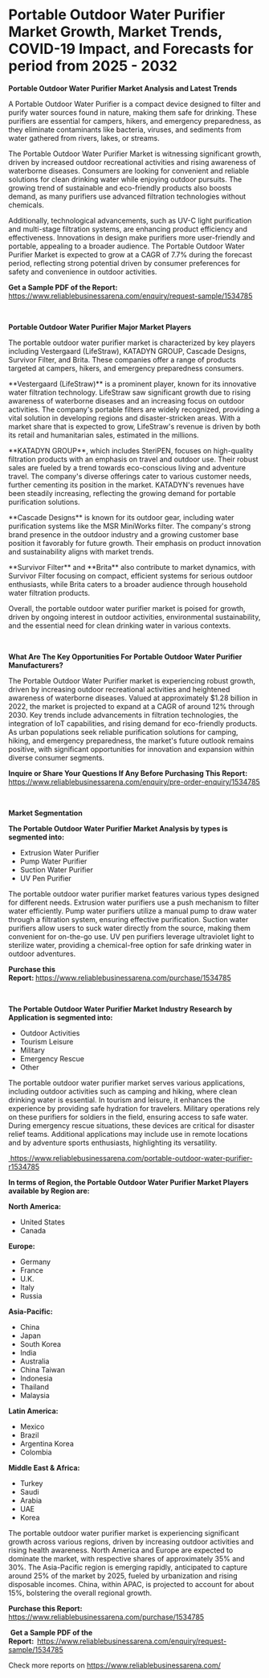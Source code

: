 <p><h1>Portable Outdoor Water Purifier Market Growth, Market Trends, COVID-19 Impact, and Forecasts for period from 2025 - 2032</h1></p><p><strong>Portable Outdoor Water Purifier Market Analysis and Latest Trends</strong></p>
<p><p>A Portable Outdoor Water Purifier is a compact device designed to filter and purify water sources found in nature, making them safe for drinking. These purifiers are essential for campers, hikers, and emergency preparedness, as they eliminate contaminants like bacteria, viruses, and sediments from water gathered from rivers, lakes, or streams. </p><p>The Portable Outdoor Water Purifier Market is witnessing significant growth, driven by increased outdoor recreational activities and rising awareness of waterborne diseases. Consumers are looking for convenient and reliable solutions for clean drinking water while enjoying outdoor pursuits. The growing trend of sustainable and eco-friendly products also boosts demand, as many purifiers use advanced filtration technologies without chemicals.</p><p>Additionally, technological advancements, such as UV-C light purification and multi-stage filtration systems, are enhancing product efficiency and effectiveness. Innovations in design make purifiers more user-friendly and portable, appealing to a broader audience. The Portable Outdoor Water Purifier Market is expected to grow at a CAGR of 7.7% during the forecast period, reflecting strong potential driven by consumer preferences for safety and convenience in outdoor activities.</p></p>
<p><strong>Get a Sample PDF of the Report:&nbsp;</strong> <a href="https://www.reliablebusinessarena.com/enquiry/request-sample/1534785?utm_campaign=2755&utm_medium=2&utm_source=Github&utm_content=ia&utm_term=27022025&utm_id=portable-outdoor-water-purifier">https://www.reliablebusinessarena.com/enquiry/request-sample/1534785</a></p>
<p>&nbsp;</p>
<p><strong>Portable Outdoor Water Purifier Major Market Players</strong></p>
<p><p>The portable outdoor water purifier market is characterized by key players including Vestergaard (LifeStraw), KATADYN GROUP, Cascade Designs, Survivor Filter, and Brita. These companies offer a range of products targeted at campers, hikers, and emergency preparedness consumers.</p><p>**Vestergaard (LifeStraw)** is a prominent player, known for its innovative water filtration technology. LifeStraw saw significant growth due to rising awareness of waterborne diseases and an increasing focus on outdoor activities. The company's portable filters are widely recognized, providing a vital solution in developing regions and disaster-stricken areas. With a market share that is expected to grow, LifeStraw's revenue is driven by both its retail and humanitarian sales, estimated in the millions.</p><p>**KATADYN GROUP**, which includes SteriPEN, focuses on high-quality filtration products with an emphasis on travel and outdoor use. Their robust sales are fueled by a trend towards eco-conscious living and adventure travel. The company's diverse offerings cater to various customer needs, further cementing its position in the market. KATADYN's revenues have been steadily increasing, reflecting the growing demand for portable purification solutions.</p><p>**Cascade Designs** is known for its outdoor gear, including water purification systems like the MSR MiniWorks filter. The company's strong brand presence in the outdoor industry and a growing customer base position it favorably for future growth. Their emphasis on product innovation and sustainability aligns with market trends.</p><p>**Survivor Filter** and **Brita** also contribute to market dynamics, with Survivor Filter focusing on compact, efficient systems for serious outdoor enthusiasts, while Brita caters to a broader audience through household water filtration products.</p><p>Overall, the portable outdoor water purifier market is poised for growth, driven by ongoing interest in outdoor activities, environmental sustainability, and the essential need for clean drinking water in various contexts.</p></p>
<p>&nbsp;</p>
<p><strong>What Are The Key Opportunities For Portable Outdoor Water Purifier Manufacturers?</strong></p>
<p><p>The Portable Outdoor Water Purifier market is experiencing robust growth, driven by increasing outdoor recreational activities and heightened awareness of waterborne diseases. Valued at approximately $1.28 billion in 2022, the market is projected to expand at a CAGR of around 12% through 2030. Key trends include advancements in filtration technologies, the integration of IoT capabilities, and rising demand for eco-friendly products. As urban populations seek reliable purification solutions for camping, hiking, and emergency preparedness, the market's future outlook remains positive, with significant opportunities for innovation and expansion within diverse consumer segments.</p></p>
<p><strong>Inquire or Share Your Questions If Any Before Purchasing This Report:</strong> <a href="https://www.reliablebusinessarena.com/enquiry/pre-order-enquiry/1534785?utm_campaign=2755&utm_medium=2&utm_source=Github&utm_content=ia&utm_term=27022025&utm_id=portable-outdoor-water-purifier">https://www.reliablebusinessarena.com/enquiry/pre-order-enquiry/1534785</a></p>
<p>&nbsp;</p>
<p><strong>Market Segmentation</strong></p>
<p><strong>The Portable Outdoor Water Purifier Market Analysis by types is segmented into:</strong></p>
<p><ul><li>Extrusion Water Purifier</li><li>Pump Water Purifier</li><li>Suction Water Purifier</li><li>UV Pen Purifier</li></ul></p>
<p><p>The portable outdoor water purifier market features various types designed for different needs. Extrusion water purifiers use a push mechanism to filter water efficiently. Pump water purifiers utilize a manual pump to draw water through a filtration system, ensuring effective purification. Suction water purifiers allow users to suck water directly from the source, making them convenient for on-the-go use. UV pen purifiers leverage ultraviolet light to sterilize water, providing a chemical-free option for safe drinking water in outdoor adventures.</p></p>
<p><strong>Purchase this Report:&nbsp;</strong><a href="https://www.reliablebusinessarena.com/purchase/1534785?utm_campaign=2755&utm_medium=2&utm_source=Github&utm_content=ia&utm_term=27022025&utm_id=portable-outdoor-water-purifier">https://www.reliablebusinessarena.com/purchase/1534785</a></p>
<p>&nbsp;</p>
<p><strong>The Portable Outdoor Water Purifier Market Industry Research by Application is segmented into:</strong></p>
<p><ul><li>Outdoor Activities</li><li>Tourism Leisure</li><li>Military</li><li>Emergency Rescue</li><li>Other</li></ul></p>
<p><p>The portable outdoor water purifier market serves various applications, including outdoor activities such as camping and hiking, where clean drinking water is essential. In tourism and leisure, it enhances the experience by providing safe hydration for travelers. Military operations rely on these purifiers for soldiers in the field, ensuring access to safe water. During emergency rescue situations, these devices are critical for disaster relief teams. Additional applications may include use in remote locations and by adventure sports enthusiasts, highlighting its versatility.</p></p>
<p><a href="https://www.reliablebusinessarena.com/portable-outdoor-water-purifier-r1534785?utm_campaign=2755&utm_medium=2&utm_source=Github&utm_content=ia&utm_term=27022025&utm_id=portable-outdoor-water-purifier">&nbsp;https://www.reliablebusinessarena.com/portable-outdoor-water-purifier-r1534785</a></p>
<p><strong>In terms of Region, the Portable Outdoor Water Purifier Market Players available by Region are:</strong></p>
<p>
    <p> <strong> North America: </strong>
        <ul>
            <li>United States</li>
            <li>Canada</li>
        </ul>
        </p> 
    <p> <strong> Europe: </strong>
        <ul>
            <li>Germany</li>
            <li>France</li>
            <li>U.K.</li>
            <li>Italy</li>
            <li>Russia</li>
        </ul>
        </p> 
    <p> <strong> Asia-Pacific: </strong>
        <ul>
            <li>China</li>
            <li>Japan</li>
            <li>South Korea</li>
            <li>India</li>
            <li>Australia</li>
            <li>China Taiwan</li>
            <li>Indonesia</li>
            <li>Thailand</li>
            <li>Malaysia</li>
        </ul>
        </p> 
    <p> <strong> Latin America: </strong>
        <ul>
            <li>Mexico</li>
            <li>Brazil</li>
            <li>Argentina Korea</li>
            <li>Colombia</li>
        </ul>
        </p> 
    <p> <strong> Middle East & Africa: </strong>
        <ul>
            <li>Turkey</li>
            <li>Saudi</li>
            <li>Arabia</li>
            <li>UAE</li>
            <li>Korea</li>
        </ul>
    </p>
    </p>
<p><p>The portable outdoor water purifier market is experiencing significant growth across various regions, driven by increasing outdoor activities and rising health awareness. North America and Europe are expected to dominate the market, with respective shares of approximately 35% and 30%. The Asia-Pacific region is emerging rapidly, anticipated to capture around 25% of the market by 2025, fueled by urbanization and rising disposable incomes. China, within APAC, is projected to account for about 15%, bolstering the overall regional growth.</p></p>
<p><strong>Purchase this Report: </strong><a href="https://www.reliablebusinessarena.com/purchase/1534785?utm_campaign=2755&utm_medium=2&utm_source=Github&utm_content=ia&utm_term=27022025&utm_id=portable-outdoor-water-purifier">https://www.reliablebusinessarena.com/purchase/1534785</a></p>
<p>&nbsp;<strong>Get a Sample PDF of the Report:&nbsp;&nbsp;</strong><a href="https://www.reliablebusinessarena.com/enquiry/request-sample/1534785?utm_campaign=2755&utm_medium=2&utm_source=Github&utm_content=ia&utm_term=27022025&utm_id=portable-outdoor-water-purifier">https://www.reliablebusinessarena.com/enquiry/request-sample/1534785</a></p>
<p><strong></strong></p>
<p>Check more reports on <a href="https://www.reliablebusinessarena.com/?utm_campaign=2755&utm_medium=2&utm_source=Github&utm_content=ia&utm_term=27022025&utm_id=portable-outdoor-water-purifier">https://www.reliablebusinessarena.com/</a></p>
